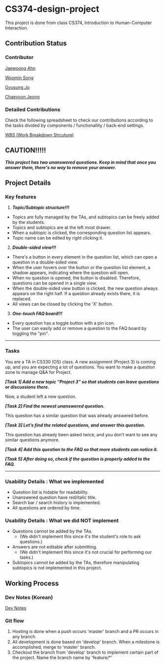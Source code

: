 # CS374-design-project

This project is done from class CS374, Introduction to Human-Computer Interaction.

## Contribution Status

### Contributor

[Jaewoong Ahn](https://github.com/busankimchi)

[Woomin Song](https://github.com/totolacky)

[Gyusung Jo](https://github.com/gyusss)

[Chaeyoon Jeong](https://github.com/chaeyoonjeong)

### Detailed Contributions

Check the following spreadsheet to check our contributions according to the tasks divided by components / functionallity / back-end settings.

[WBS (Work Breakdown Strcuture)](https://docs.google.com/spreadsheets/d/1zMIxAb7RoWQG_NQ1JPm9jan3aDGA5EjUEq8qmSvUdl4/edit#gid=0)

## CAUTION!!!!!
_**This project has two unanswered questions. Keep in mind that once you answer them, there's no way to remove your answer.**_


## Project Details

### Key features
1. _**Topic/Subtopic structure!!!**_
  * Topics are fully managed by the TAs, and subtopics can be freely added by the students.
  * Topics and subtopics are at the left most drawer.
  * When a subtopic is clicked, the corresponding question list appears.
  * Topic name can be edited by right clicking it.
 
2. _**Double-sided view!!!**_
  * There's a button in every element in the question list, which can open a question in a double-sided view.
  * When the user hovers over the button or the question list element, a shadow appears, indicating where the question will open.
  * When no question is opened, the button is disabled. Therefore, questions can be opened in a single view.
  * When the double-sided view button is clicked, the new question always appears on the right half. If a question already exists there, it is replaced.
  * All views can be closed by clicking the 'X' button.

3. _**One-touch FAQ board!!!**_
  * Every question has a toggle button with a pin icon.
  * The user can easily add or remove a question to the FAQ board by toggling the "pin".

---

### Tasks

You are a TA in CS330 (OS) class. A new assignment (Project 3) is coming up, and you are expecting a lot of questions. You want to make a question zone to manage Q&A for Project. 

_**[Task 1] Add a new topic “Project 3” so that students can leave questions or discussions there.**_

Now, a student left a new question.

_**[Task 2] Find the newest unanswered question.**_

This question has a similar question that was already answered before. 

_**[Task 3] Let’s find the related questions, and answer this question.**_

This question has already been asked twice, and you don’t want to see any similar questions anymore. 

_**[Task 4] Add this question to the FAQ so that more students can notice it.**_

_**[Task 5] After doing so, check if the question is properly added to the FAQ.**_

---


### Usability Details : What we implemented
* Question list is hidable for readability.
* Unanswered question have red/italic title.
* Search bar / search history is implemented.
* All questions are ordered by time.

### Usability Details : What we did NOT implement
* Questions cannot be added by the TAs.
  * (We didn't implement this since it's the student's role to ask questions.)
* Answers are not editable after submitting.
  * (We didn't implement this since it's not crucial for performing our tasks.)
* Subtopics cannot be added by the TAs, therefore manipulating subtopics is not implemented in this project.


## Working Process

### Dev Notes (Korean)
[Dev Notes](https://github.com/busankimchi/CS374-design-project/blob/master/dev-notes/DEV.md)

### Git flow

1. Hosting is done when a push occurs 'master' branch and a PR occurs in any branch.
2. All development is done based on 'develop' branch. When a milestone is accomplished, merge to 'master' branch.
3. Checkout the branch from 'develop' branch to implement certain part of the project. Name the branch name by 'feature/\*'


